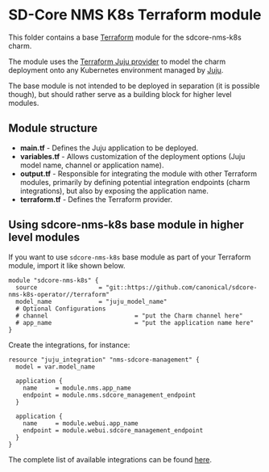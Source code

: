 # SD-Core NMS K8s Terraform module

This folder contains a base [Terraform][Terraform] module for the sdcore-nms-k8s charm.

The module uses the [Terraform Juju provider][Terraform Juju provider] to model the charm deployment onto any Kubernetes environment managed by [Juju][Juju].

The base module is not intended to be deployed in separation (it is possible though), but should rather serve as a building block for higher level modules.

## Module structure

- **main.tf** - Defines the Juju application to be deployed.
- **variables.tf** - Allows customization of the deployment options (Juju model name, channel or application name).
- **output.tf** - Responsible for integrating the module with other Terraform modules, primarily by defining potential integration endpoints (charm integrations), but also by exposing the application name.
- **terraform.tf** - Defines the Terraform provider.

## Using sdcore-nms-k8s base module in higher level modules

If you want to use `sdcore-nms-k8s` base module as part of your Terraform module, import it like shown below.

```text
module "sdcore-nms-k8s" {
  source                 = "git::https://github.com/canonical/sdcore-nms-k8s-operator//terraform"
  model_name             = "juju_model_name"  
  # Optional Configurations
  # channel                        = "put the Charm channel here" 
  # app_name                       = "put the application name here" 
}
```

Create the integrations, for instance:

```text
resource "juju_integration" "nms-sdcore-management" {
  model = var.model_name

  application {
    name     = module.nms.app_name
    endpoint = module.nms.sdcore_management_endpoint
  }

  application {
    name     = module.webui.app_name
    endpoint = module.webui.sdcore_management_endpoint
  }
}
```

The complete list of available integrations can be found [here][nms-integrations].

[Terraform]: https://www.terraform.io/
[Terraform Juju provider]: https://registry.terraform.io/providers/juju/juju/latest
[Juju]: https://juju.is
[nms-integrations]: https://charmhub.io/sdcore-nms-k8s/integrations